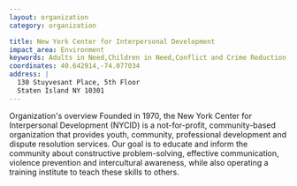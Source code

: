 ```yaml
---
layout: organization
category: organization

title: New York Center for Interpersonal Development
impact_area: Environment
keywords: Adults in Need,Children in Need,Conflict and Crime Reduction,Education,The Elderly,Families in Need,Understanding and Diversity,Women in Need
coordinates: 40.642914,-74.077034
address: |
  130 Stuyvesant Place, 5th Floor
  Staten Island NY 10301
---
```

Organization's overview
Founded in 1970, the New York Center for Interpersonal Development (NYCID) is a not-for-profit, community-based organization that provides youth, community, professional development and dispute resolution services.  Our goal is to educate and inform the community about constructive problem-solving, effective communication, violence prevention and intercultural awareness, while also operating a training institute to teach these skills to others.
